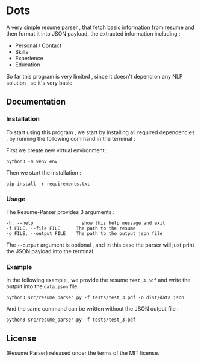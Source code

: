 # Dots

A very simple resume parser , that fetch basic information from resume and then format it into JSON payload, the extracted information including :

* Personal / Contact
* Skills
* Experience
* Education
    
So far this program is very limited , since it doesn't depend on any NLP solution , so it's very basic.

## Documentation

### Installation

To start using this program , we start by installing all required dependencies , by running the following command in the terminal :

First we create new virtual environment :

```
python3 -m venv env
```

Then we start the installation :

```
pip install -r requirements.txt 
```

### Usage

The Resume-Parser provides 3 arguments :

```
-h, --help                  show this help message and exit
-f FILE, --file FILE      The path to the resume
-o FILE, --output FILE    The path to the output json file
```

The `--output` argument is optional , and in this case the parser will just print the JSON payload into the terminal.

### Example

In the following example , we provide the resume `test_3.pdf` and write the output into the `data.json` file.

```
python3 src/resume_parser.py -f tests/test_3.pdf -o dist/data.json
```
And the same command can be written without the JSON output file :

```
python3 src/resume_parser.py -f tests/test_3.pdf
```

## License

(Resume Parser) released under the terms of the MIT license.